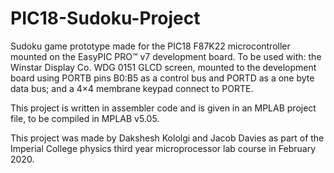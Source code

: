 # PIC18-Sudoku-Project

Sudoku game prototype made for the PIC18 F87K22 microcontroller mounted on the EasyPIC PRO™ v7 development board. To be used with: the Winstar Display Co. WDG 0151 GLCD screen, mounted to the development board using PORTB pins B0:B5 as a control bus and PORTD as a one byte data bus; and a 4×4 membrane keypad connect to PORTE.

This project is written in assembler code and is given in an MPLAB project file, to be compiled in MPLAB v5.05.

This project was made by Dakshesh Kololgi and Jacob Davies as part of the Imperial College physics third year microprocessor lab course in February 2020.

